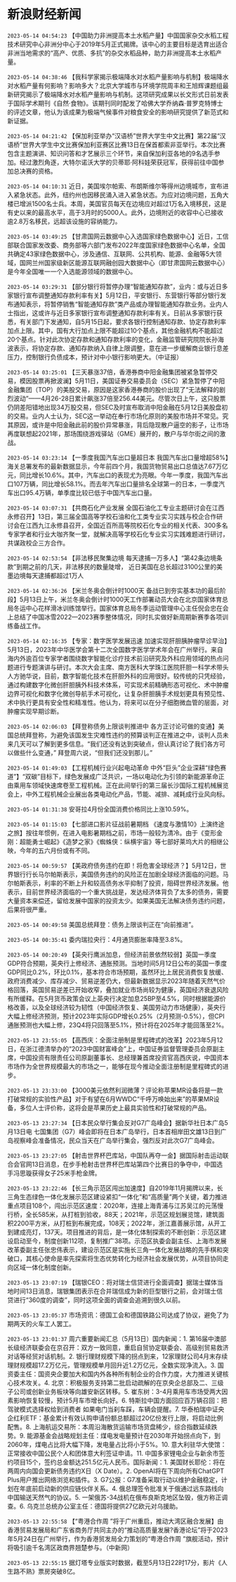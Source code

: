 # 新浪财经新闻
`2023-05-14 04:54:23` 【中国助力非洲提高本土水稻产量】中国国家杂交水稻工程技术研究中心非洲分中心于2019年5月正式揭牌。该中心的主要目标是选育出适合非洲当地需求的“高产、优质、多抗”的杂交水稻品种，助力非洲提高本土水稻产量。

`2023-05-14 04:38:46` 【我科学家揭示极端降水对水稻产量影响与机制】极端降水对水稻产量有何影响？影响多大？北京大学城市与环境学院周丰和王旭辉课题组最新研究揭示了极端降水对水稻产量影响与机制。这项研究成果以长文形式日前发表于国际学术期刊《自然·食物》。该期刊同时配发了哈佛大学乔纳森·普罗克特博士的评述文章，他认为该成果为极端气候事件对粮食安全的影响研究提供了新范式和新证据。

`2023-05-14 04:21:42` 【保加利亚举办“汉语桥”世界大学生中文比赛】第22届“汉语桥”世界大学生中文比赛保加利亚赛区比赛13日在保首都索非亚举行。本次比赛包含主题演讲、知识问答和才艺展示三个环节，来自保加利亚各地的9名选手参加。经过激烈角逐，大特尔诺沃大学的贝蒂耶·阿科娃荣获冠军，获得前往中国参加总决赛的资格。

`2023-05-14 04:10:31` 近日，美国埃尔帕索、布朗斯维尔等得州边境城市，宣布进入紧急状态。此外，纽约州也因移民涌入进入紧急状态。为应对边境问题，五角大楼已增派1500名士兵。本周，美国官员每天在边境应对超过1万名入境移民，这是有史以来的最高水平，高于3月时的5000人。此外，边境附近的收容中心已接收逾2.8万名移民，远超该设施的容纳能力。

`2023-05-14 03:49:25` 【甘肃国网云数据中心入选国家绿色数据中心】近日，工信部联合国家发改委、商务部等六部门发布2022年度国家绿色数据中心名单，全国共确定43家绿色数据中心，涉及通信、互联网、公共机构、能源、金融等5大领域，国网兰州国家级新区能源互联网融创园大数据中心（即甘肃国网云数据中心）是今年全国唯一一个入选能源领域的数据中心。

`2023-05-14 03:29:31` 【部分银行将暂停办理“智能通知存款”，业内：或与近日多家银行宣布调整通知存款利率有关】5月12日，平安银行、东营银行等部分银行发布通知表示，将暂停销售“智能通知存款”类产品或办理智能通知存款业务。业内人士指出，这或许与近日多家银行宣布调整通知存款利率有关。日前从多家银行获悉，有关部门下发通知，自5月15日起，要求各银行控制通知存款、协定存款利率加点上限。其中，国有大行加点上限不能超过10个基点，其他金融机构不能超过20个基点。针对此次协定存款和通知存款利率的变化，金融监管研究院院长孙海波表示，将协定存款、通知存款纳入自律上限调整，意在进一步缓解商业银行息差压力，控制银行负债成本，预计对中小银行影响更大。（中证报）

`2023-05-14 03:25:01` 【三天暴涨37倍，香港券商中阳金融集团被紧急暂停交易，模因股票再掀波澜】5月11日，美国证券交易委员会（SEC）紧急暂停了中阳金融集团（TOP）的美股交易，原因是这家香港券商的股价出现了“无法解释的剧烈波动”——4月26-28日累计飙涨37倍至256.44美元。尽管次日上午，这只股票仍阴差阳错地出现34万股交易，但SEC及时宣布取消中阳金融在5月12日美股盘初的交易。业内人士认为，SEC这一举动在奉行市场化原则的美股市场并不常见。究其原因，或许是中阳金融此前的股价异常暴涨，背后隐现散户逼空的影子，让市场再度联想起2021年，那场围绕游戏驿站（GME）展开的，散户与华尔街之间的激战。

`2023-05-14 03:23:14` 【一季度我国汽车出口量超日本 我国汽车出口量增超58%】海关总署发布的最新数据显示，今年前四个月，我国货物贸易出口总值达7.67万亿元，同比增长10.6%。其中，汽车出口的表现尤为亮眼。今年一季度，我国汽车出口107万辆，同比增长58.1%。而去年汽车出口量排名全球第一的日本，一季度汽车出口95.4万辆，单季度比较已低于中国汽车出口量。

`2023-05-14 03:07:31` 【共商石化产业发展 全国石油化工专业主题研讨会在江西永修召开】13日，第三届全国高等学校石油和化工类专业实习实践与校企合作研讨会在江西九江永修县召开，全国近百所高等院校石化专业的相关代表、300多名专家学者和行业大咖齐聚一堂，就解决高等学校石化专业实习实践难题进行研讨，共谋政校企三方合作。

`2023-05-14 02:53:54` 【非法移民聚集边境 每天逮捕一万多人】“第42条边境条款”到期之前的几天，非法移民的数量陡增， 近日美国在总长超过3100公里的美墨边境每天逮捕都超过1万人

`2023-05-14 02:36:26` 【米兰冬奥会倒计时1000天 备战已到夯实基本功的最后阶段】5月13日上午，米兰冬奥会倒计时1000天工作部署动员大会在北京国家体育总局冬运中心花样滑冰训练馆举行。国家体育总局冬季运动管理中心主任倪会忠在会上总结了中国冰雪2022—2023赛季整体情况，同时扎实做好新周期新赛季各项训练备战工作。

`2023-05-14 02:16:35` 【专家：数字医学发展迅速 加速实现肝胆胰肿瘤早诊早治】5月13日，2023年中华医学会第十二次全国数字医学学术年会在广州举行。来自海内外逾百位专家学者围绕数字智能化诊疗技术前沿研究及外科应用领域的热点问题进行专题演讲与研讨。本次大会主席、南方医科大学珠江医院肝胆一科学术带头人方驰华说，目前，数字智能化技术在肝胆外科的应用很好。较传统的只凭经验，通过构建数字化微创肝胆胰外科技术体系，可实现术前精确形态可视化、术中肿瘤边界可视化和数字化微创导航手术可视化，让复杂肝胆胰手术规划更具有预见性、术中执行更具有安全性和精准性。他认为，将来可以在分子细胞微血管的层面，对肿瘤实现早期诊断。

`2023-05-14 02:06:03` 【拜登称债务上限谈判推进中 各方正讨论可做的变通】美国总统拜登称，为避免该国发生灾难性违约的预算谈判正在推进之中，谈判人员未来几天可以了解到更多信息。“我们还没有达到突破点，但认真讨论了我们各方可以做些什么变通，” 拜登周六说，“但我们还没到那儿。”

`2023-05-14 01:49:03` 【工程机械行业兴起电动革命 中外“巨头”企业深耕“绿色赛道”】“双碳”目标下，绿色发展成广泛共识，一场以电动化为引领的新能源革命正由乘用车领域快速席卷至工程机械。正在此间举行的第三届长沙国际工程机械展览会上，中外工程机械企业展出各类电动化产品，节能、减排、减耗成行业风向标。

`2023-05-14 01:31:38` 安哥拉4月份全国消费价格同比上涨10.59%。

`2023-05-14 01:15:03` 【七部进口影片征战前暑期档 《速度与激情10》上演终途之旅】按往年惯例，在进入电影暑期档之前，市场一般较为清冷。由于《变形金刚：超能勇士崛起》《造梦之家》《蜘蛛侠：纵横宇宙》等七部好莱坞大片的相继公映，今年的五六月份或有不同。

`2023-05-14 00:59:57` 【美政府债务违约在即！将危害全球经济？】5月12日，世界银行行长马尔帕斯表示，美国债务违约的风险正在加剧全球经济面临的问题。马尔帕斯表示，利率的不断上升和较高债务水平抑制了投资，阻碍世界经济发展。他表示，目前世界经济面临的一个重大挑战是，发达经济体背负了太多的债务，需要大量资本来偿还，留给发展中国家的投资太少。如果美国无法解决债务违约问题，后果将很严重。

`2023-05-14 00:49:58` 美国总统拜登：债务上限谈判正在“向前推进”。

`2023-05-14 00:35:41` 委内瑞拉央行：4月通货膨胀率降至3.8%。

`2023-05-14 00:20:49` 【英央行鹰派加息，但经济前景依然较弱】英国一季度GDP符合预期，英央行上修经济、通胀预测。当地时间5月12日公布的英国一季度GDP同比0.2%，环比0.1%，基本符合市场预期，虽然环比上居民消费恢复放缓、政府消费减少、库存减少、贸易逆差仍大，但最新数据显示2023年随着天然气价格回落，英国贸易逆差已开始收窄，叠加就业市场尚较为健康，英国经济衰退风险有所缓释。在5月货币政策会议上英央行决定加息25BP至4.5%，同时根据能源价格改善，以及全球经济较为韧性（中国经济恢复、美国劳动力市场健康），英央行大幅上修经济预测，预计2023年实际GDP增长0.25%（2月预测-0.5%），但CPI通胀预测也大幅上修，23Q4将只回落至5.1%，预计将在2025年才能回落至2%。

`2023-05-13 23:55:05` 【高西庆：全面注册制是里程碑式的改革】2023年5月12日，在浙江德清举办的“2023中国财富峰会”上，中国证券监督管理委员会原副主席，中国投资有限责任公司原副董事长、总经理兼首席投资官高西庆说，中国资本市场作为全世界规模最大的市场之一，能够在现今推动全面注册制是里程碑式的进步。

`2023-05-13 23:33:00` 【3000美元依然利润微薄？评论称苹果MR设备将是一款打破常规的实验性产品】对于有望在6月WWDC“千呼万唤始出来”的苹果MR设备，多位人士评价称，这将会是苹果历史上最具实验性和打破常规的产品。

`2023-05-13 23:27:34` 【日本民众举行集会反对G7广岛峰会】据新华社日本广岛5月13日电 七国集团（G7）峰会即将在日本广岛举行，日本首相岸田文雄13日到广岛视察峰会准备情况，民众当天在广岛举行集会，强烈反对此次G7广岛峰会。

`2023-05-13 23:27:05` 【射击世界杯巴库站，中国队再夺一金】据国际射击运动联合会官网13日消息，在步手枪射击世界杯巴库站第四个比赛日的争夺中，中国选手冯思璇获得女子25米手枪金牌。

`2023-05-13 23:22:46` 【长三角示范区闯出加速度】自2019年11月揭牌以来，长三角生态绿色一体化发展示范区建设紧扣“一体化”和“高质量”两个关键，着力推进重点项目108个，闯出示范区速度：2020年，连接上海青浦与江苏吴江的元荡慢行桥，全长585米，从打桩到验收，88天；2021年，示范区规划展览馆，建筑面积2200平方米，从打桩到布展完成，108天；2022年，浙江嘉善展示馆，从开工到建成亮灯，137天。项目推进的背后，是一体化体制探索的不断创新：示范区建设启动至今，制度创新112项，复制推广38项。示范区执委会副主任、上海市发展改革委副主任张忠伟表示，建设示范区是实施长三角一体化发展战略的先手棋和突破口，其核心使命是率先探索将生态优势转化为经济社会发展优势，从项目协同走向区域一体化制度创新。

`2023-05-13 23:07:19` 【瑞银CEO：将对瑞士信贷进行全面调查】据瑞士媒体当地时间13日消息，瑞银集团表示在合并瑞信成为新的巨型银行之前，会对瑞士信贷进行“360度的调查”，同时这项全面的调查会追溯到很久以前。

`2023-05-13 23:05:37` 市场资讯：德国工会和德国铁路公司达成了协议，避免了为期两天的火车工人罢工。

`2023-05-13 23:01:37` 周六重要新闻汇总（5月13日）国内新闻：1. 第16届中澳部长级经济联委会在京召开：双方一致同意，重启自贸协定联委会、高级别贸易救济对话等经贸对话机制。2. 银行理财规模下降的拐点到来，12家理财公司4月末存续理财规模超17.2万亿元，管理规模单月回升近1.2万亿元，全数实现净流入。3. 国资委主任：国资央企要加大和国内外各种所有制企业的合作力度，大力推进关键核心技术攻关。4. 北京：积极服务支持第二批启动疏解的在京央企总部及二、三级子公司或创新业务板块等向雄安新区转移。5. 崔东树：3-4月乘用车市场受两大因素影响恢复较慢，预计5月车市增长向好。6. 特斯拉中国方面回应百万辆召回：把驾驶模式选择权给到消费者 如果电门当刹车踩，车辆会提醒。7. 华泰柏瑞中证央企红利ETF：基金累计有效认购申请份额总额超过20亿份发行上限，将启动比例配售。8. 上海航运交易所：本周沿海散货运输市场货盘稀少，综合指数延续跌势。9. 能源基金会战略规划主任：煤电发电量预计在2030年开始拐点向下，到2060年，煤电占比将大幅下降，发电量占比将小于5%。10. 意大利驻华大使馆：正常接收中国公民个人和团体意大利签证申请。11. 中国多家锂电企业与新余市签约项目15个，签约总金额达251.5亿元人民币。国际新闻：1. 美国财长耶伦：将在两周内向国会更新债务违约X日（X Date）。2. OpenAI将在下周向所有ChatGPT Plus用户推出网络浏览和插件。3. G7公报：G7准备采取行动以维护金融稳定，计划在年底前启动新的供应链伙伴关系。4. 俄总理签令批准关于俄通过远东路线向中国输送天然气的协议。5. 一架俄苏-34战机在俄布良斯克地区坠毁，俄方称正调查。6. 乌克兰总统办公室主任：德国将提供27亿欧元对乌援助。

`2023-05-13 22:55:58` 【“粤港合作周 ”将于广州重启，推动大湾区融合发展】由香港贸易发展局和广东省商务厅共同主办的“推动高质量发展?香港论坛”将于2023年5月24日在广州举行，作为香港贸发局全力策划的“粤港合作周 ”旗舰活动，预计将吸引逾千名湾区政商界翘楚参与。（中新网）

`2023-05-13 22:55:15` 据灯塔专业版实时数据，截至5月13日22时17分，影片《人生路不熟》票房突破8亿。

